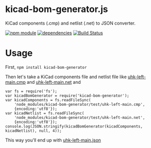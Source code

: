 # kicad-bom-generator.js

KiCad components (.cmp) and netlist (.net) to JSON converter.

[![npm module](https://badge.fury.io/js/kicad-bom-generator.svg)](https://www.npmjs.org/package/kicad-bom-generator)
[![dependencies](https://david-dm.org/mondalaci/kicad-bom-generator.svg)](https://david-dm.org/mondalaci/kicad-bom-generator)
[![Build Status](https://travis-ci.org/mondalaci/kicad-bom-generator.svg?branch=master)](https://travis-ci.org/mondalaci/kicad-bom-generator)

# Usage

First, `npm install kicad-bom-generator`

Then let's take a KiCad components file and netlist file like [uhk-left-main.cmp](test/uhk-left-main.cmp) and
[uhk-left-main.net](test/uhk-left-main.net) and

```
var fs = require('fs');
var kicadBomGenerator = require('kicad-bom-generator');
var kicadComponents = fs.readFileSync(
    'node_modules/kicad-bom-generator/test/uhk-left-main.cmp',
    {encoding:'utf8'});
var kicadNetlist = fs.readFileSync(
    'node_modules/kicad-bom-generator/test/uhk-left-main.net',
    {encoding:'utf8'});
console.log(JSON.stringify(kicadBomGenerator(kicadComponents, kicadNetlist), null, 4));
```

This way you'll end up with [uhk-left-main.json](test/uhk-left-main.json)
